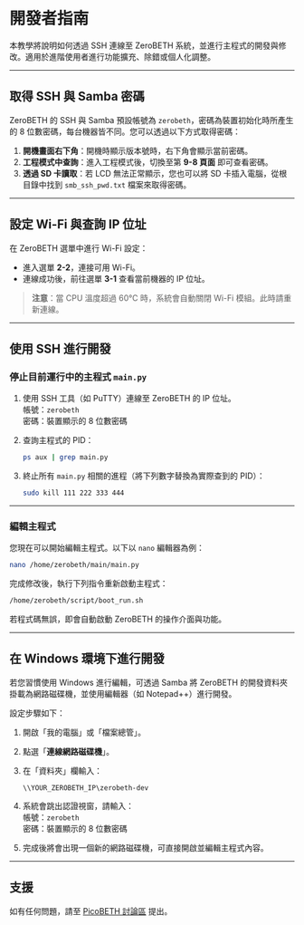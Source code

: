 # 開發者指南

本教學將說明如何透過 SSH 連線至 ZeroBETH 系統，並進行主程式的開發與修改。適用於進階使用者進行功能擴充、除錯或個人化調整。

---

## 取得 SSH 與 Samba 密碼

ZeroBETH 的 SSH 與 Samba 預設帳號為 `zerobeth`，密碼為裝置初始化時所產生的 8 位數密碼，每台機器皆不同。您可以透過以下方式取得密碼：

1. **開機畫面右下角**：開機時顯示版本號時，右下角會顯示當前密碼。
2. **工程模式中查詢**：進入工程模式後，切換至第 **9-8 頁面** 即可查看密碼。
3. **透過 SD 卡讀取**：若 LCD 無法正常顯示，您也可以將 SD 卡插入電腦，從根目錄中找到 `smb_ssh_pwd.txt` 檔案來取得密碼。

---

## 設定 Wi-Fi 與查詢 IP 位址

在 ZeroBETH 選單中進行 Wi-Fi 設定：

- 進入選單 **2-2**，連接可用 Wi-Fi。
- 連線成功後，前往選單 **3-1** 查看當前機器的 IP 位址。

> **注意**：當 CPU 溫度超過 60°C 時，系統會自動關閉 Wi-Fi 模組。此時請重新連線。

---

## 使用 SSH 進行開發

### 停止目前運行中的主程式 `main.py`

1. 使用 SSH 工具（如 PuTTY）連線至 ZeroBETH 的 IP 位址。  
   帳號：`zerobeth`  
   密碼：裝置顯示的 8 位數密碼

2. 查詢主程式的 PID：

   ```bash
   ps aux | grep main.py
   ```

3. 終止所有 `main.py` 相關的進程（將下列數字替換為實際查到的 PID）：

   ```bash
   sudo kill 111 222 333 444
   ```

---

### 編輯主程式

您現在可以開始編輯主程式。以下以 `nano` 編輯器為例：

```bash
nano /home/zerobeth/main/main.py
```

完成修改後，執行下列指令重新啟動主程式：

```bash
/home/zerobeth/script/boot_run.sh
```

若程式碼無誤，即會自動啟動 ZeroBETH 的操作介面與功能。

---

## 在 Windows 環境下進行開發

若您習慣使用 Windows 進行編輯，可透過 Samba 將 ZeroBETH 的開發資料夾掛載為網路磁碟機，並使用編輯器（如 Notepad++）進行開發。

設定步驟如下：

1. 開啟「我的電腦」或「檔案總管」。
2. 點選「**連線網路磁碟機**」。
3. 在「資料夾」欄輸入：

   ```
   \\YOUR_ZEROBETH_IP\zerobeth-dev
   ```

4. 系統會跳出認證視窗，請輸入：  
   帳號：`zerobeth`  
   密碼：裝置顯示的 8 位數密碼

5. 完成後將會出現一個新的網路磁碟機，可直接開啟並編輯主程式內容。

---

## 支援

如有任何問題，請至 [PicoBETH 討論區](https://github.com/206cc/PicoBETH/discussions) 提出。
